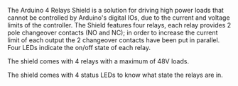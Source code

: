 <FeatureDescription>

The Arduino 4 Relays Shield is a solution for driving high power loads that cannot be controlled by Arduino's digital IOs, due to the current and voltage limits of the controller. The Shield features four relays, each relay provides 2 pole changeover contacts (NO and NC); in order to increase the current limit of each output the 2 changeover contacts have been put in parallel. Four LEDs indicate the on/off state of each relay.

</FeatureDescription>

<FeatureList>

<Feature title="Relays" image="connection">

The shield comes with 4 relays with a maximum of 48V loads.
<FeatureWrapper>
  <FeatureLink variant="primary" title="Documentation" url="/tutorials/4-relays-shield/4-relay-shield-basics"/>
</FeatureWrapper>
</Feature>

<Feature title="Status LEDs" image="configurability">

The shield comes with 4 status LEDs to know what state the relays are in.

</Feature>

</FeatureList>